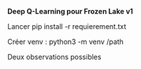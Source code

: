 **Deep Q-Learning pour Frozen Lake v1**

Lancer pip install -r requierement.txt

Créer venv : python3 -m venv /path

Deux observations possibles 